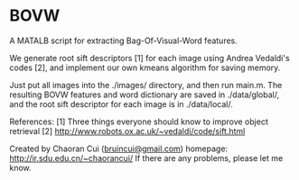 BOVW
====

A MATALB script for extracting Bag-Of-Visual-Word features.

We generate root sift descriptors [1] for each image using Andrea Vedaldi's codes [2], and implement our own kmeans algorithm for saving memory.

Just put all images into the ./images/ directory, and then run main.m.
The resulting BOVW features and word dictionary are saved in ./data/global/, and the root sift descriptor for each image is in ./data/local/.

References:
[1] Three things everyone should know to improve object retrieval
[2] http://www.robots.ox.ac.uk/~vedaldi/code/sift.html

Created by Chaoran Cui (bruincui@gmail.com)
homepage: http://ir.sdu.edu.cn/~chaorancui/
If there are any problems, please let me know.


